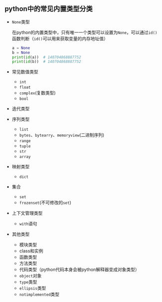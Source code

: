 ## python中的常见内置类型分类

- `None`类型

  在python的内置类型中，只有唯一一个类型可以设置为`None`，可以通过`id()`函数判断（`id()`可以用来获取变量的内存地址值）

  ```python
  a = None
  b = None
  print(id(a))	# 140704868887752
  print(id(b))	# 140704868887752
  ```

- 常见数值类型

  - `int`
  - `float`
  - `complex`(复数类型)
  - `bool`

- 迭代类型

- 序列类型

  - `list`
  - `bytes`、`bytearry`、`memoryview`(二进制序列)
  - `range`
  - `tuple`
  - `str`
  - `array`

- 映射类型

  - `dict`

- 集合

  - `set`
  - `frozenset`(不可修改的`set`)

- 上下文管理类型

  - `with`语句

- 其他类型

  - 模块类型
  - class和实例
  - 函数类型
  - 方法类型
  - 代码类型（python代码本身会被python解释器变成对象类型）
  - `object`对象
  - `type`类型
  - `ellipsis`类型
  - `notimplemented`类型